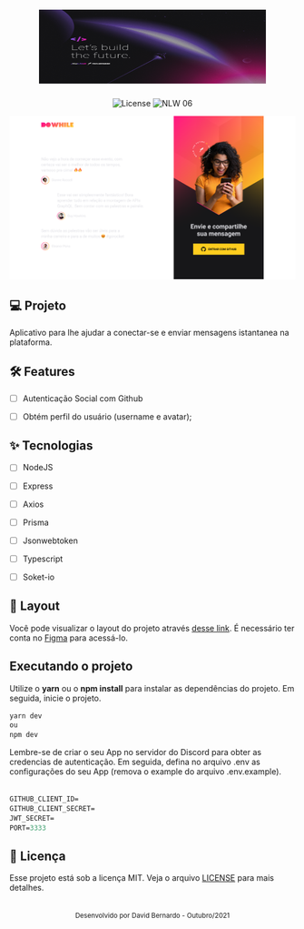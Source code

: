 <h1 align="center">
  <img alt="NLW"  height="130" width="400" title="templat" src=".github/nlw.png" />
</h1>

<p align="center">
  <img alt="License" src="https://img.shields.io/static/v1?label=license&message=MIT&color=E51C44&labelColor=0A1033">

 <img src="https://img.shields.io/static/v1?label=NLW&message=06&color=E51C44&labelColor=0A1033" alt="NLW 06" />
</p>


![cover](.github/home.png?style=flat)


## 💻 Projeto
Aplicativo para lhe ajudar a conectar-se e enviar mensagens istantanea na plataforma.


## :hammer_and_wrench: Features 

-   [ ] Autenticação Social com Github
-   [ ] Obtém perfil do usuário (username e avatar);



## ✨ Tecnologias

-   [ ] NodeJS
-   [ ] Express
-   [ ] Axios
-   [ ] Prisma
-   [ ] Jsonwebtoken
-   [ ] Typescript
-   [ ] Soket-io
 

## 🔖 Layout

Você pode visualizar o layout do projeto através [desse link](https://www.figma.com/community/file/1031699316177416916). É necessário ter conta no [Figma](http://figma.com/) para acessá-lo.


## Executando o projeto

Utilize o **yarn** ou o **npm install** para instalar as dependências do projeto.
Em seguida, inicie o projeto.

```cl
yarn dev
ou
npm dev
```

Lembre-se de criar o seu App no servidor do Discord para obter as credencias de autenticação. Em seguida, defina no arquivo .env as configurações do seu App (remova o example do arquivo .env.example).
 
 ```cl

GITHUB_CLIENT_ID=
GITHUB_CLIENT_SECRET=
JWT_SECRET=
PORT=3333

```


## 📄 Licença

Esse projeto está sob a licença MIT. Veja o arquivo [LICENSE](LICENSE.md) para mais detalhes.

<br />

<div align="center">
  <small>Desenvolvido por David Bernardo  - Outubro/2021</small>

  
</div>
